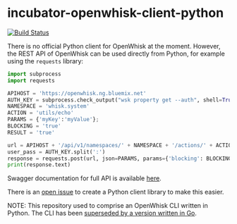 # incubator-openwhisk-client-python
[![Build Status](https://travis-ci.org/openwhisk/openwhisk-client-python.svg?branch=master)](https://travis-ci.org/openwhisk/openwhisk-client-python)

There is no official Python client for OpenWhisk at the moment. However, the REST API of OpenWhisk can be used directly from Python, for example using the `requests` library:

``` python
import subprocess
import requests

APIHOST = 'https://openwhisk.ng.bluemix.net'
AUTH_KEY = subprocess.check_output("wsk property get --auth", shell=True).split()[2] 
NAMESPACE = 'whisk.system'
ACTION = 'utils/echo'
PARAMS = {'myKey':'myValue'};
BLOCKING = 'true'
RESULT = 'true'

url = APIHOST + '/api/v1/namespaces/' + NAMESPACE + '/actions/' + ACTION
user_pass = AUTH_KEY.split(':')
response = requests.post(url, json=PARAMS, params={'blocking': BLOCKING, 'result': RESULT}, auth=(user_pass[0], user_pass[1]))
print(response.text)
```
Swagger documentation for full API is available [here](http://petstore.swagger.io/?url=https://raw.githubusercontent.com/openwhisk/openwhisk/master/core/controller/src/main/resources/apiv1swagger.json).

There is an [open issue](https://github.com/openwhisk/openwhisk/issues/450) to create a Python client library to make this easier.

NOTE: This repository used to comprise an OpenWhisk CLI written in Python. The CLI has been [superseded by a version written in Go](https://github.com/apache/incubator-openwhisk-cli).
